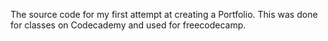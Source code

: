 The source code for my first attempt at creating a Portfolio. This was done for classes on Codecademy and used for freecodecamp.

